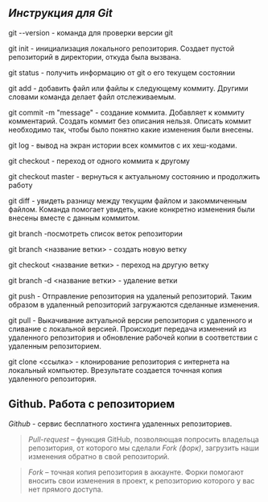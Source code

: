 ## _Инструкция для **Git**_

git --version - команда для проверки версии git

git init - инициализация локального репозитория. Создает пустой репозиторий в директории, откуда была вызвана.

git status - получить информацию от git о его текущем состоянии

git add - добавить файл или файлы к следующему коммиту. Другими словами команда делает файл отслеживаемым. 

git commit -m "message" - создание коммита. Добавляет к коммиту комментарий. Создать коммит без описания нельзя. Описать коммит необходимо так, чтобы было понятно какие изменения были внесены. 

git log - вывод на экран истории всех коммитов с их хеш-кодами.

git checkout - переход от одного коммита к другому

git checkout master - вернуться к актуальному состоянию и продолжить работу

git diff - увидеть разницу между текущим файлом и закоммиченным файлом. Команда помогает увидеть, какие конкретно изменения были внесены вместе с данным коммитом.

git branch -посмотреть список веток репозитории

git branch <название ветки> - создать новую ветку

git checkout <название ветки> - переход на другую ветку 

git branch -d <название ветки> - удаление ветки

git push - Отправление репозитория на удаленый репозиторий. Таким образом в удаленный репозиторий загружаются сделанные изменения.

git pull - Выкачивание актуальной версии репозитория с удаленного и сливание с 
локальной версией. Происходит передача изменений из удаленного репозитория и обновление рабочей копии в соответствии с удаленным репозиторием.

git clone <ссылка> - клонирование репозитория с интернета на локальный компьютер. Врезультате создается точнная копия удаленного репозитория. 

## Github. Работа с репозиторием 

*Github* - сервис бесплатного хостинга удаленных репозиториев.

> *Pull-request* – функция GitHub, позволяющая попросить владельца репозитория, от которого мы сделали *Fork (форк)*, загрузить наши изменения обратно в свой репозиторий.

> *Fork* – точная копия репозитория в аккаунте. Форки помогают вносить свои изменения в проект, к репозиторию которого у вас нет прямого доступа.
